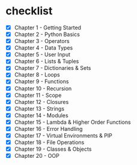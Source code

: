 # checklist

- [x] Chapter 1 - Getting Started
- [x] Chapter 2 - Python Basics
- [x] Chapter 3 - Operators
- [x] Chapter 4 - Data Types
- [x] Chapter 5 - User Input
- [x] Chapter 6 - Lists & Tuples
- [x] Chapter 7 - Dictionaries & Sets
- [x] Chapter 8 - Loops
- [x] Chapter 9 - Functions
- [x] Chapter 10 - Recursion
- [x] Chapter 11 - Scope
- [x] Chapter 12 - Closures
- [x] Chapter 13 - Strings
- [x] Chapter 14 - Modules
- [x] Chapter 15 - Lambda & Higher Order Functions
- [x] Chapter 16 - Error Handling
- [x] Chapter 17 - Virtual Environments & PIP
- [x] Chapter 18 - File Operations
- [x] Chapter 19 - Classes & Objects
- [x] Chapter 20 - OOP
